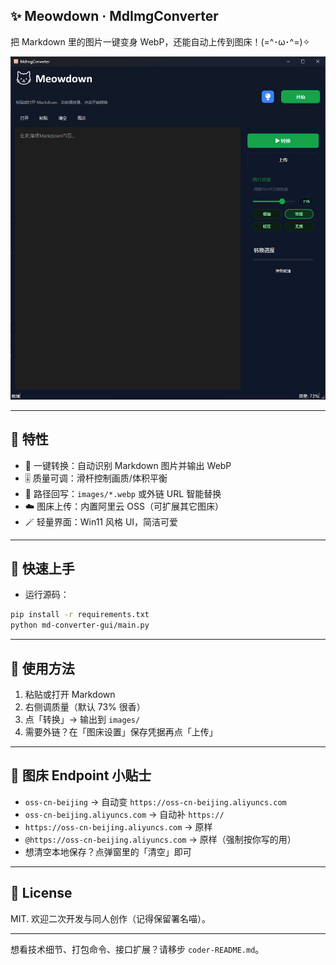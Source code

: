## ✨ Meowdown · MdImgConverter

把 Markdown 里的图片一键变身 WebP，还能自动上传到图床！(=^･ω･^=)✧

![Preview](image/preview.png)

---

## 💫 特性
- 🐾 一键转换：自动识别 Markdown 图片并输出 WebP
- 🎚️ 质量可调：滑杆控制画质/体积平衡
- 🔗 路径回写：`images/*.webp` 或外链 URL 智能替换
- ☁️ 图床上传：内置阿里云 OSS（可扩展其它图床）
- 🪄 轻量界面：Win11 风格 UI，简洁可爱

---

## 🚀 快速上手
- 运行源码：
```bash
pip install -r requirements.txt
python md-converter-gui/main.py
```

---

## 🎯 使用方法
1. 粘贴或打开 Markdown
2. 右侧调质量（默认 73% 很香）
3. 点「转换」→ 输出到 `images/`
4. 需要外链？在「图床设置」保存凭据再点「上传」

---

## 🧰 图床 Endpoint 小贴士
- `oss-cn-beijing` → 自动变 `https://oss-cn-beijing.aliyuncs.com`
- `oss-cn-beijing.aliyuncs.com` → 自动补 `https://`
- `https://oss-cn-beijing.aliyuncs.com` → 原样
- `@https://oss-cn-beijing.aliyuncs.com` → 原样（强制按你写的用）
- 想清空本地保存？点弹窗里的「清空」即可

---

## 📝 License
MIT. 欢迎二次开发与同人创作（记得保留署名喵）。

---

想看技术细节、打包命令、接口扩展？请移步 `coder-README.md`。
